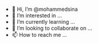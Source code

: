- 👋 Hi, I’m @mohammedsina
- 👀 I’m interested in ...
- 🌱 I’m currently learning ...
- 💞️ I’m looking to collaborate on ...
- 📫 How to reach me ...

<!---
mohammedsina/mohammedsina is a ✨ special ✨ repository because its `README.md` (this file) appears on your GitHub profile.
You can click the Preview link to take a look at your changes.
--->
